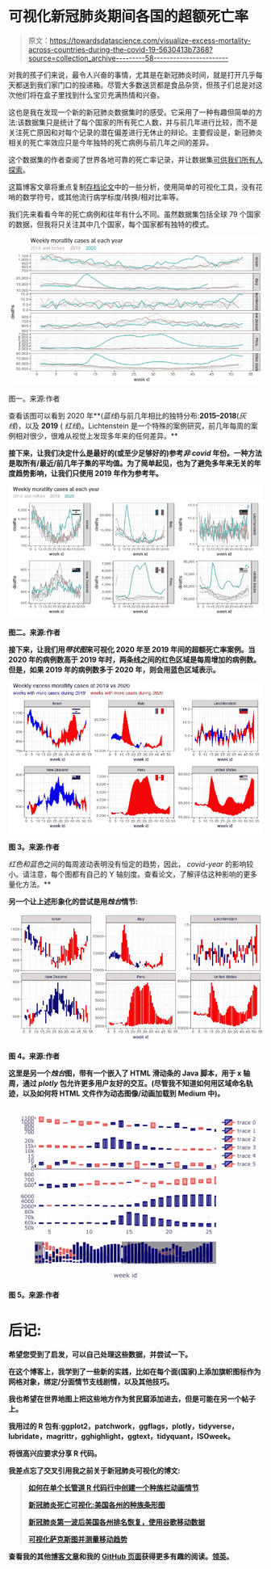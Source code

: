 # 可视化新冠肺炎期间各国的超额死亡率

> 原文：<https://towardsdatascience.com/visualize-excess-mortality-across-countries-during-the-covid-19-5630413b7368?source=collection_archive---------58----------------------->

对我的孩子们来说，最令人兴奋的事情，尤其是在新冠肺炎时间，就是打开几乎每天都送到我们家门口的投递箱。尽管大多数送货都是食品杂货，但孩子们总是对这次他们将在盒子里找到什么宝贝充满热情和兴奋。

这也是我在发现一个新的新冠肺炎数据集时的感受。它采用了一种有趣但简单的方法:该数据集只是统计了每个国家的所有死亡人数，并与前几年进行比较，而不是关注死亡原因和对每个记录的潜在偏差进行无休止的辩论。主要假设是，新冠肺炎相关的死亡率效应只是今年独特的死亡病例与前几年之间的差异。

这个数据集的作者查阅了世界各地可靠的死亡率记录，并让数据集[可供我们所有人探索](https://github.com/akarlinsky/world_mortality)。

这篇博客文章将重点复制[存档论文](https://www.medrxiv.org/content/10.1101/2021.01.27.21250604v1)中的一些分析，使用简单的可视化工具，没有花哨的数学符号，或其他流行病学标度/转换/相对比率等。

我们先来看看今年的死亡病例和往年有什么不同。虽然数据集包括全球 79 个国家的数据，但我将只关注其中几个国家，每个国家都有独特的模式。

![](img/58a111c5d81195ee56d7b3b0822568f7.png)

图一。来源:作者

查看该图可以看到 2020 年**(*蓝线*)与前几年相比的独特分布:**2015–2018**(*灰线*)，以及 **2019** ( *红线*)。Lichtenstein 是一个特殊的案例研究，前几年每周的案例相对很少，很难从视觉上发现多年来的任何差异。**

**接下来，让我们决定什么是最好的(或至少足够好的)参考*非 covid* 年份。一种方法是取所有/最近/前几年子集的平均值。为了简单起见，也为了避免多年来无关的年度趋势影响，让我们只使用 2019 年作为参考年。**

**![](img/47a451970ee87be42a877f556a399698.png)**

**图二。来源:作者**

**接下来，让我们用*带状图*来可视化 2020 年至 2019 年间的超额死亡率案例。当 2020 年的病例数高于 2019 年时，两条线之间的红色区域是每周增加的病例数。但是，如果 2019 年的病例数多于 2020 年，则会用蓝色区域表示。**

**![](img/6256f3914abc24ab6ee07b14496ec85a.png)**

**图 3。来源:作者**

***红色*和*蓝色*之间的每周波动表明没有恒定的趋势，因此， *covid-year* 的影响较小。请注意，每个图都有自己的 Y 轴刻度。查看论文，了解评估这种影响的更多量化方法。**

**另一个让上述形象化的尝试是用*烛台*情节:**

**![](img/3b911f79e7132e08f5221706079d89f2.png)**

**图 4。来源:作者**

**这里是另一个*烛台*图，带有一个嵌入了 HTML 滑动条的 Java 脚本，用于 x 轴周，通过 *plotly* 包允许更多用户友好的交互。(尽管我不知道如何用区域命名轨迹，以及如何将 HTML 文件作为动态图像/动画加载到 Medium 中)。**

**![](img/a1d8ef4ff96f3e10ed4eb211bc357ab3.png)**

**图 5。来源:作者**

# ****后记**:**

**希望您受到了启发，可以自己处理这些数据，并尝试一下。**

**在这个博客上，我学到了一些新的实践，比如在每个面(国家)上添加旗帜图标作为网格对象，绑定/分面情节支线剧情，以及其他技巧。**

**我也希望在世界地图上把这些地方作为贫民窟添加进去，但是可能在另一个帖子上。**

**我用过的 R 包有:ggplot2，patchwork，ggflags，plotly，tidyverse，
lubridate，magrittr，gghighlight，ggtext，tidyquant，ISOweek。**

**将很高兴应要求分享 R 代码。**

**我差点忘了交叉引用我之前关于新冠肺炎可视化的博文:**

> **[如何在单个长管道 R 代码行中创建一个种族栏动画情节](/how-to-create-a-race-bar-animated-plot-in-a-single-long-piped-r-line-of-code-6216f09ed844?source=your_stories_page-------------------------------------)**
> 
> **[新冠肺炎死亡可视化:美国各州的种族条形图](https://drorberel.medium.com/covid-19-death-visualization-race-bar-chart-for-us-states-96edc59102a9?source=your_stories_page-------------------------------------)**
> 
> **[新冠肺炎第一波后美国各州排名恢复，使用谷歌移动数据](/ranking-recovery-of-us-states-after-covid-19-first-wave-using-google-mobility-data-fec9df6f1864?source=your_stories_page-------------------------------------)**
> 
> **[可视化萨克斯图并测量移动趋势](/ranking-recovery-of-us-states-after-covid-19-first-wave-using-google-mobility-data-fec9df6f1864?source=your_stories_page-------------------------------------)**

**查看我的其他[博客文章](https://medium.com/@drorberel)和我的 [GitHub 页面](https://drorberel.github.io/)获得更多有趣的阅读。[领英](https://www.linkedin.com/in/dror-berel-1848496/)。**